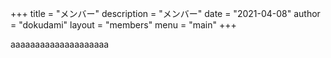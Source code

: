 +++
title = "メンバー"
description = "メンバー"
date = "2021-04-08"
author = "dokudami"
layout = "members"
menu = "main"
+++


aaaaaaaaaaaaaaaaaaaa